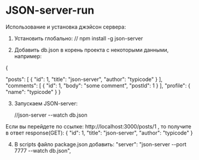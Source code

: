 # JSON-server-run

Использование и установка джэйсон сервера: 

1. Установить глобально: // npm install -g json-server 

2. Добавить db.json в корень проекта с некоторыми данными, например:  

{  

"posts": [ 
{ "id": 1, "title": "json-server", "author": "typicode" } 
], 
"comments": [ 
{ "id": 1, "body": "some comment", "postId": 1 } 
], 
"profile": { "name": "typicode" } 
} 

3. Запускаем JSON-server: 

	//json-server --watch db.json 

Если вы перейдете по ссылке: http://localhost:3000/posts/1 , то получите в ответ response(GET): { "id": 1, "title": "json-server", "author": "typicode" } 

4. В scripts файло package.json добавить: "server": "json-server --port 7777 --watch db.json", 
